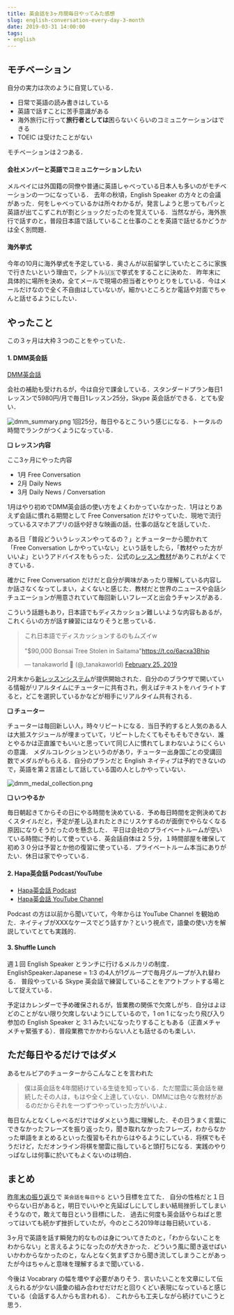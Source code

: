 ```yaml
---
title: 英会話を3ヶ月間毎日やってみた感想
slug: english-conversation-every-day-3-month
date: 2019-03-31 14:00:00
tags:
- english
---
```


## モチベーション

自分の実力は次のように自覚している．

- 日常で英語の読み書きはしている
- 英語で話すことに苦手意識がある
- 海外旅行に行って**旅行者としては**困らないくらいのコミュニケーションはできる
- TOEIC は受けたことがない


モチベーションは２つある．


#### 会社メンバーと英語でコミュニケーションしたい

メルペイには外国籍の同僚や普通に英語しゃべっている日本人も多いのがモチベーションの一つになっている．
去年の秋頃，English Speaker の方々との会議があった．何をしゃべっているかは所々わかるが，発言しようと思ってもパッと英語が出てこずこれが割とショックだったのを覚えている．当然ながら，海外旅行で話すのと，普段日本語で話していること仕事のことを英語で話せるかどうかは全く別問題．

#### 海外挙式

今年の10月に海外挙式を予定している．奥さんが以前留学していたところに家族で行きたいという理由で，シアトル🇺🇸で挙式をすることに決めた．
昨年末に具体的に場所を決め，全てメールで現場の担当者とやりとりをしている．今はメールだけなので全く不自由はしていないが，細かいところとか電話や対面でちゃんと話せるようにしたい．


## やったこと

この３ヶ月は大枠３つのことをやっていた．


#### 1. DMM英会話

[DMM英会話](https://eikaiwa.dmm.com/)

会社の補助も受けれるが，今は自分で課金している．スタンダードプラン毎日1レッスンで5980円/月で毎日1レッスン25分，Skype 英会話ができる．とても安い．

![dmm_summary.png](dmm_summary.png 'dmm_summary.png')
1回25分，毎日やるとこういう感じになる．トータルの時間でランクがつくようになっている．

**❏ レッスン内容**

ここ3ヶ月にやった内容

- 1月 Free Conversation
- 2月 Daily News
- 3月 Daily News / Conversation

1月はやり初めでDMM英会話の使い方をよくわかっていなかった．1月はとりあえず会話に慣れる期間として Free Conversation だけやっていた．現地で流行っているスマホアプリの話や好きな映画の話，仕事の話などを話していた．

ある日「普段どういうレッスンやってるの？」とチューターから聞かれて「Free Conversation しかやっていない」という話をしたら，「教材やった方がいいよ」というアドバイスをもらった．公式の[レッスン教材](https://eikaiwa.dmm.com/app/materials/en)がありこれがよくできている．

確かに Free Conversation だけだと自分が興味があったり理解している内容しか話さなくなってしまい，よくないと感じた．教材だと世界のニュースや会話シチュエーションが用意されていて毎回新しいフレーズと出会うチャンスがある．

こういう話題もあり，日本語でもディスカッション難しいような内容もあるが，これくらいの方が話す練習にはなりそうと思っている．

<blockquote class="twitter-tweet" data-lang="en"><p lang="ja" dir="ltr">これ日本語でディスカッションするのもムズイw<br><br>&quot;$90,000 Bonsai Tree Stolen in Saitama&quot;<a href="https://t.co/6acxa3Bhip">https://t.co/6acxa3Bhip</a></p>&mdash; tanakaworld 🧢 (@_tanakaworld) <a href="https://twitter.com/_tanakaworld/status/1099982275930816512?ref_src=twsrc%5Etfw">February 25, 2019</a></blockquote>


2月末から[新レッスンシステム](https://eikaiwa.dmm.com/blog/57029/)が提供開始された．自分ののブラウザで開いている情報がリアルタイムにチューターに共有され，例えばテキストをハイライトすると，どこを選択しているかなどが相手にリアルタイム共有される．


**❏ チューター**

チューターは毎回新しい人，時々リピートになる．当日予約すると人気のある人は大抵スケジュールが埋まっていて，リピートしたくてもそもそもできない．誰とやるかは正直誰でもいいと思っていて同じ人に慣れてしまわないようにくらいの意識．
メダルコレクションというのがあり，チューター出身国ごとの受講回数でメダルがもらえる．自分のプランだと English ネイティブは予約できないので，英語を第２言語として話している国の人としかやっていない．

![dmm_medal_collection.png](dmm_medal_collection.png 'dmm_medal_collection.png')

**❏ いつやるか**

毎日朝起きてからその日にやる時間を決めている．予め毎日時間を定例決めておくスタイルだと，予定が差し込まれたときにリスケするのが面倒でやらなくなる原因になりそうだったのを懸念した．
平日は会社のプライベートルームが空いている時間に予約して使っている．英会話自体は２５分，１時間部屋を確保して初め３０分は予習とか他の復習に使っている．プライベートルーム本当にありがたい．休日は家でやっている．


#### 2. Hapa英会話 Podcast/YouTube

- [Hapa英会話 Podcast](https://hapaeikaiwa.com/category/podcast-column/)
- [Hapa英会話 YouTube Channel](https://www.youtube.com/channel/UCsSuev_h2XixlD6FFGADI6w)

Podcast の方は以前から聞いていて，今年からは YouTube Channel を観始めた．ネイティブがXXXなケースでどう話すか？という視点で，語彙の使い方を解説していてとても実践的．

#### 3. Shuffle Lunch

週１回 English Speaker とランチに行けるメルカリの制度．EnglishSpeaker:Japanese = 1:3 の4人が1グループで毎月グループが入れ替わる．
普段やっている Skype 英会話で練習していることをアウトプットする場として捉えている．

予定はカレンダーで予め確保されるが，皆業務の関係で欠席しがち．自分はよほどのことがない限り欠席しないようにしているので，1 on 1 になったり飛び入り参加の English Speaker と 3:1 みたいになったりすることもある（正直メチャメチャ緊張する）．普段業務でかかわらない人とも話せるのも楽しい．


## ただ毎日やるだけではダメ

あるセルビアのチューターからこんなことを言われた

> 僕は英会話を4年間続けている生徒を知っている．ただ闇雲に英会話を継続したその人は，もはや全く上達していない．DMMには色々な教材があるのだからそれを一つずつやっていった方がいいよ．

毎日なんとなくしゃべるだけではダメという風に理解した．その日うまく言葉にできなかったフレーズを振り返ったり，聞き取れなかったフレーズ，わからなかった単語をまとめるといった復習もそれからはやるようにしている．将棋でもそうだけど，ただオンライン将棋を闇雲に指していると頭打ちになる．実践のやりっぱなしは何事に於いてもよくないのは明白．


## まとめ

[昨年末の振り返り](https://blog.tanaka.world/2018/#2019-%E5%B9%B4)で `英会話を毎日やる` という目標を立てた．
自分の性格だと１日やらない日があると，明日でいいやと先延ばしにしてしまい結局挫折してしまいそうなので，敢えて毎日という目標にした．
過去に何度も英会話やらねばと思ってはいても続かず挫折していたが，今のところ2019年は毎日続いている．

3ヶ月で英語を話す瞬発力的なものは身についてきたのと，「わからないことをわからない」と言えるようになったのが大きかった．どういう風に聞き返せばいいかわからなかったのと，なんとなく気まずさから聞き流してしまうことがあったが今はちゃんと意味を理解するまで聞いている．

今後は Vocabrary の幅を増やす必要がありそう．言いたいことを文章にして伝えられるが少ない語彙の組み合わせだけだと回りくどい表現になっていると感じている（会話する人からも言われる）．
これからも工夫しながら続けていこうと思う．


<script async src="https://platform.twitter.com/widgets.js" charset="utf-8"></script>

